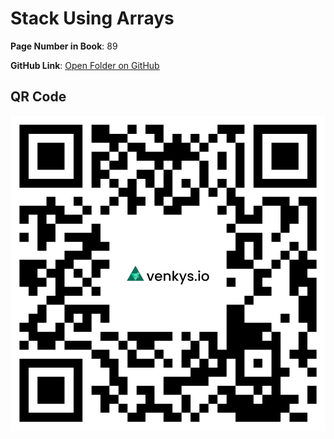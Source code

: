 
# Stack Using Arrays

**Page Number in Book**: 89

**GitHub Link**: [Open Folder on GitHub](https://github.com/venkys-media/Venky_on_Datastructures/tree/main/StackArrays)


## QR Code
![QR Code](./URL%20QR%20Code%20(13).png)
